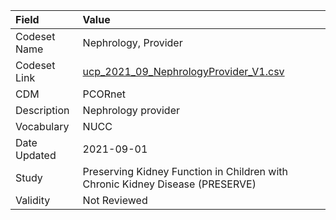 |Field        |Value                                                                         |
|:------------|:-----------------------------------------------------------------------------|
|Codeset Name |Nephrology, Provider                                                          |
|Codeset Link |[ucp_2021_09_NephrologyProvider_V1.csv](https://github.com/PEDSnet/Variable-Dictionary/blob/main/visits/ucp_2021_09_NephrologyProvider_V1.csv)|
|CDM          |PCORnet                                                                       |
|Description  |Nephrology provider                                                           |
|Vocabulary   |NUCC                                                                          |
|Date Updated |2021-09-01                                                                    |
|Study        |Preserving Kidney Function in Children with Chronic Kidney Disease (PRESERVE) |
|Validity     |Not Reviewed                                                                  |
